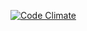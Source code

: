 [![Code Climate](https://codeclimate.com/github/Exemtik/DevelopmentStudy.png)](https://codeclimate.com/github/Exemtik/DevelopmentStudy)
